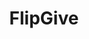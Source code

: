---
facebook: https://facebook.com/flipgive
instagram: http://instagram.com/flipgive
linkedin: http://linkedin.com/company/flipgive
logohandle: flipgive
sort: flipgive
title: FlipGive
twitter: https://x.com/flipgive
website: https://www.flipgive.com/
wikipedia: https://en.wikipedia.org/wiki/FlipGive
---